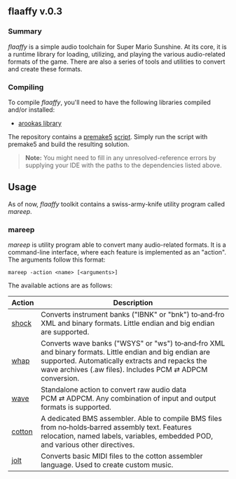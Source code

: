 
## flaaffy v.0.3

### Summary

_flaaffy_ is a simple audio toolchain for Super Mario Sunshine.
At its core, it is a runtime library for loading, utilizing, and playing the various audio-related formats of the game. There are also a series of tools and utilities to convert and create these formats.

### Compiling

To compile _flaaffy_, you'll need to have the following libraries compiled and/or installed:

- [arookas library](http://github.com/arookas/arookas)

The repository contains a [premake5](https://premake.github.io/) [script](premake5.lua).
Simply run the script with premake5 and build the resulting solution.

> **Note:** You might need to fill in any unresolved-reference errors by supplying your IDE with the paths to the dependencies listed above.

## Usage

As of now, _flaaffy_ toolkit contains a swiss-army-knife utility program called _mareep_.

### mareep

_mareep_ is utility program able to convert many audio-related formats.
It is a command-line interface, where each feature is implemented as an "action".
The arguments follow this format:

```
mareep -action <name> [<arguments>]
```

The available actions are as follows:

|Action|Description|
|------|-----------|
|[shock](shock.md)|Converts instrument banks ("IBNK" or "bnk") to&#8209;and&#8209;fro XML and binary formats. Little endian and big endian are supported.|
|[whap](whap.md)|Converts wave banks ("WSYS" or "ws") to&#8209;and&#8209;fro XML and binary formats. Little endian and big endian are supported. Automatically extracts and repacks the wave archives (.aw files). Includes PCM&nbsp;⇄&nbsp;ADPCM conversion.|
|[wave](wave.md)|Standalone action to convert raw audio data PCM&nbsp;⇄&nbsp;ADPCM. Any combination of input and output formats is supported.|
|[cotton](cotton.md)|A dedicated BMS assembler. Able to compile BMS files from no&#8209;holds&#8209;barred assembly text. Features relocation, named labels, variables, embedded POD, and various other directives.|
|[jolt](jolt.md)|Converts basic MIDI files to the cotton assembler language. Used to create custom music.|
